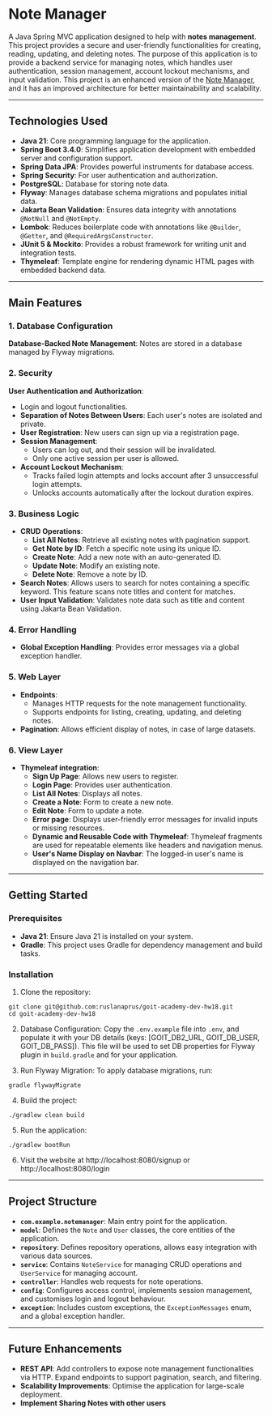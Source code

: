 # Note Manager

A Java Spring MVC application designed to help with **notes management**. This project provides a secure and user-friendly functionalities for creating, reading, updating, and deleting notes.
The purpose of this application is to provide a backend service for managing notes, which handles user authentication, session management, account lockout mechanisms, and input validation.
This project is an enhanced version of the [Note Manager](https://github.com/ruslanaprus/goit-academy-dev-hw16), and it has an improved architecture for better maintainability and scalability.

---

## Technologies Used

- **Java 21**: Core programming language for the application.
- **Spring Boot 3.4.0**: Simplifies application development with embedded server and configuration support.
- **Spring Data JPA**: Provides powerful instruments for database access.
- **Spring Security**: For user authentication and authorization.
- **PostgreSQL**: Database for storing note data.
- **Flyway**: Manages database schema migrations and populates initial data.
- **Jakarta Bean Validation**: Ensures data integrity with annotations `@NotNull` and `@NotEmpty`.
- **Lombok**: Reduces boilerplate code with annotations like `@Builder`, `@Getter`, and `@RequiredArgsConstructor`.
- **JUnit 5 & Mockito**: Provides a robust framework for writing unit and integration tests.
- **Thymeleaf**: Template engine for rendering dynamic HTML pages with embedded backend data.

---

## Main Features

### 1. Database Configuration
**Database-Backed Note Management**: Notes are stored in a database managed by Flyway migrations.

### 2. Security
**User Authentication and Authorization**:
- Login and logout functionalities.
- **Separation of Notes Between Users**: Each user's notes are isolated and private.
- **User Registration**: New users can sign up via a registration page.
- **Session Management**:
  - Users can log out, and their session will be invalidated.
  - Only one active session per user is allowed.
- **Account Lockout Mechanism**:
  - Tracks failed login attempts and locks account after 3 unsuccessful login attempts.
  - Unlocks accounts automatically after the lockout duration expires.

### 3. Business Logic
- **CRUD Operations**:
  - **List All Notes**: Retrieve all existing notes with pagination support.
  - **Get Note by ID**: Fetch a specific note using its unique ID.
  - **Create Note**: Add a new note with an auto-generated ID.
  - **Update Note**: Modify an existing note.
  - **Delete Note**: Remove a note by ID.
- **Search Notes**: Allows users to search for notes containing a specific keyword. This feature scans note titles and content for matches.
- **User Input Validation**: Validates note data such as title and content using Jakarta Bean Validation.

### 4. Error Handling
- **Global Exception Handling**: Provides error messages via a global exception handler.

### 5. Web Layer
- **Endpoints**: 
  - Manages HTTP requests for the note management functionality.
  - Supports endpoints for listing, creating, updating, and deleting notes.
- **Pagination**: Allows efficient display of notes, in case of large datasets.

### 6. View Layer
- **Thymeleaf integration**:
  - **Sign Up Page**: Allows new users to register.
  - **Login Page**: Provides user authentication.
  - **List All Notes**: Displays all notes.
  - **Create a Note**: Form to create a new note.
  - **Edit Note**: Form to update a note.
  - **Error page**: Displays user-friendly error messages for invalid inputs or missing resources.
  - **Dynamic and Reusable Code with Thymeleaf**: Thymeleaf fragments are used for repeatable elements like headers and navigation menus.
  - **User's Name Display on Navbar**: The logged-in user's name is displayed on the navigation bar.

---

## Getting Started

### Prerequisites

- **Java 21**: Ensure Java 21 is installed on your system.
- **Gradle**: This project uses Gradle for dependency management and build tasks.

### Installation

1. Clone the repository:
```shell
git clone git@github.com:ruslanaprus/goit-academy-dev-hw18.git
cd goit-academy-dev-hw18
```
2. Database Configuration: Copy the `.env.example` file into `.env`, and populate it with your DB details (keys: [GOIT_DB2_URL, GOIT_DB_USER, GOIT_DB_PASS]). This file will be used to set DB properties for Flyway plugin in `build.gradle` and for your application.


3. Run Flyway Migration: To apply database migrations, run:
```shell
gradle flywayMigrate
```
4. Build the project:
```shell
./gradlew clean build
```
5. Run the application:
```shell
./gradlew bootRun
```
6. Visit the website at http://localhost:8080/signup or http://localhost:8080/login

---

## Project Structure

- **`com.example.notemanager`**: Main entry point for the application.
- **`model`**: Defines the `Note` and `User` classes, the core entities of the application.
- **`repository`**: Defines repository operations, allows easy integration with various data sources.
- **`service`**: Contains `NoteService` for managing CRUD operations and `UserService` for managing account.
- **`controller`**: Handles web requests for note operations.
- **`config`**: Configures access control, implements session management, and customises login and logout behaviour.
- **`exception`**: Includes custom exceptions, the `ExceptionMessages` enum, and a global exception handler.

---

## Future Enhancements

- **REST API**: Add controllers to expose note management functionalities via HTTP. Expand endpoints to support pagination, search, and filtering.
- **Scalability Improvements**: Optimise the application for large-scale deployment.
- **Implement Sharing Notes with other users**